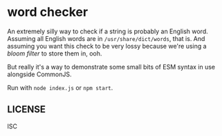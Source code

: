 # word checker

An extremely silly way to check if a string is probably an English word. Assuming all English words are in `/usr/share/dict/words`, that is. And assuming you want this check to be very lossy because we're using a *bloom filter* to store them in, ooh.

But really it's a way to demonstrate some small bits of ESM syntax in use alongside CommonJS.

Run with `node index.js` or `npm start`.

## LICENSE

ISC
